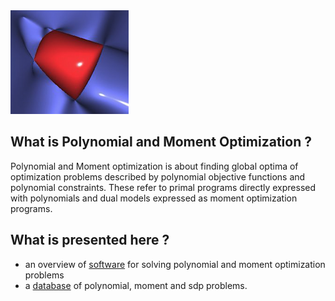 <div class="home-page-logo">
   <img src="/assets/pmo-logo.png">
</div>


## What is Polynomial and Moment Optimization ?

Polynomial and Moment optimization is about finding global optima of optimization problems described by polynomial objective functions and polynomial constraints. 
These refer to primal programs directly expressed with polynomials and
dual models expressed as moment optimization programs.

## What is presented here ?

- an overview of [software](software/index.html) for solving polynomial and moment optimization problems
- a [database](https://github.com/PolynomialMomentOptimization/data) of polynomial, moment and sdp problems.


